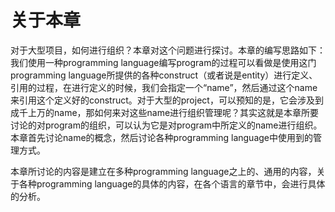 # 关于本章

对于大型项目，如何进行组织？本章对这个问题进行探讨。本章的编写思路如下：我们使用一种programming language编写program的过程可以看做是使用这门programming language所提供的各种construct（或者说是entity）进行定义、引用的过程，在进行定义的时候，我们会指定一个“name”，然后通过这个name来引用这个定义好的construct。对于大型的project，可以预知的是，它会涉及到成千上万的name，那如何来对这些name进行组织管理呢？其实这就是本章所要讨论的对program的组织，可以认为它是对program中所定义的name进行组织。本章首先讨论name的概念，然后讨论各种programming language中使用到的管理方式。



本章所讨论的内容是建立在多种programming language之上的、通用的内容，关于各种programming language的具体的内容，在各个语言的章节中，会进行具体的分析。